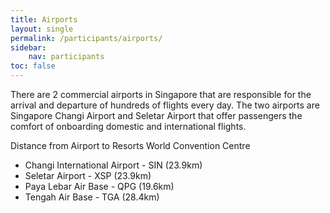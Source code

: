 ```yaml
---
title: Airports
layout: single
permalink: /participants/airports/
sidebar:
    nav: participants
toc: false
---
```


There are 2 commercial airports in Singapore that are responsible for the arrival and departure of hundreds of flights every day. The two airports are Singapore Changi Airport and Seletar Airport that offer passengers the comfort of onboarding domestic and international flights. 


Distance from Airport to Resorts World Convention Centre


* Changi International Airport - SIN (23.9km)
* Seletar Airport - XSP (23.9km)
* Paya Lebar Air Base - QPG (19.6km)
* Tengah Air Base - TGA (28.4km)
  

